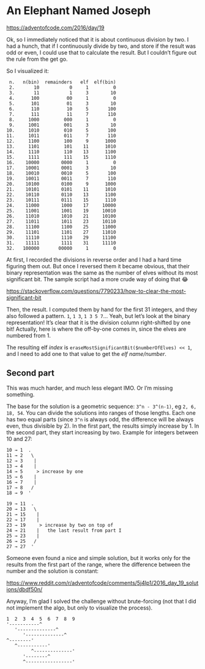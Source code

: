 # An Elephant Named Joseph

https://adventofcode.com/2016/day/19

Ok, so I immediately noticed that it is about continuous division by two. I had a hunch,
that if I continuously divide by two, and store if the result was odd or even, I could
use that to calculate the result. But I couldn’t figure out the rule from the get go.

So I visualized it:

```
 n.   n(bin)  remainders   elf  elf(bin)
 2.       10           0     1         0
 3.       11           1     3        10
 4.      100          00     1         0
 5.      101          01     3        10
 6.      110          10     5       100
 7.      111          11     7       110
 8.     1000         000     1         0
 9.     1001         001     3        10
10.     1010         010     5       100
11.     1011         011     7       110
12.     1100         100     9      1000
13.     1101         101    11      1010
14.     1110         110    13      1100
15.     1111         111    15      1110
16.    10000        0000     1         0
17.    10001        0001     3        10
18.    10010        0010     5       100
19.    10011        0011     7       110
20.    10100        0100     9      1000
21.    10101        0101    11      1010
22.    10110        0110    13      1100
23.    10111        0111    15      1110
24.    11000        1000    17     10000
25.    11001        1001    19     10010
26.    11010        1010    21     10100
27.    11011        1011    23     10110
28.    11100        1100    25     11000
29.    11101        1101    27     11010
30.    11110        1110    29     11100
31.    11111        1111    31     11110
32.   100000       00000     1         0
```

At first, I recorded the divisions in reverse order and I had a hard time figuring them out.
But once I reversed them it became obvious, that their binary representation was the same
as the number of elves without its most significant bit. The sample script had a more crude
way of doing that :joy:

https://stackoverflow.com/questions/7790233/how-to-clear-the-most-significant-bit

Then, the result. I computed them by hand for the first 31 integers, and they also
followed a pattern. `1`, `1 3`, `1 3 5 7`... Yeah, but let’s look at the binary representation!
It’s clear that it is the division column right-shifted by one bit! Actually, here is
where the off-by-one comes in, since the elves are numbered from 1.

The resulting elf *index* is `eraseMostSignificantBit($numberOfElves) << 1`, and I need to
add one to that value to get the *elf name/number*.

## Second part

This was much harder, and much less elegant IMO. Or I’m missing something.

The base for the solution is a geometric sequence: `3^n - 3^(n-1)`, eg `2, 6, 18, 54`.
You can divide the solutions into ranges of those lengths. Each one has two equal parts
(since `3^n` is always odd, the difference will be always even, thus divisible by 2).
In the first part, the results simply increase by 1. In the second part, they start
increasing by two. Example for integers between 10 and 27:

```
10 → 1  .
11 → 2   \
12 → 3    |
13 → 4    |
14 → 5     > increase by one
15 → 6    |
16 → 7    |
17 → 8   /
18 → 9  '

19 → 11  .
20 → 13   \
21 → 15    |
22 → 17    |
23 → 19     > increase by two on top of
24 → 21    |   the last result from part I
25 → 23    |
26 → 25   /
27 → 27  '
```

Someone even found a nice and simple solution, but it works only for the results
from the first part of the range, where the difference between the number and the
solution is constant:

https://www.reddit.com/r/adventofcode/comments/5j4lp1/2016_day_19_solutions/dbdf50n/

Anyway, I’m glad I solved the challenge without brute-forcing (not that I did not
implement the algo, but only to visualize the process).

```
1  2  3  4  5  6  7  8  9  
'-----------^
   '--------------^
      '--------------^
^--------'
   ^-----------'
         ^--------------'
      '--------^
      ^-----------------'
```